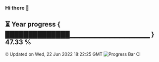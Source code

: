 ### Hi there 👋
⏳ Year progress { ██████████████▁▁▁▁▁▁▁▁▁▁▁▁▁▁▁▁ } 47.33 %
---
⏰ Updated on Wed, 22 Jun 2022 18:22:25 GMT
![Progress Bar CI](https://github.com/liununu/liununu/workflows/Progress%20Bar%20CI/badge.svg)
